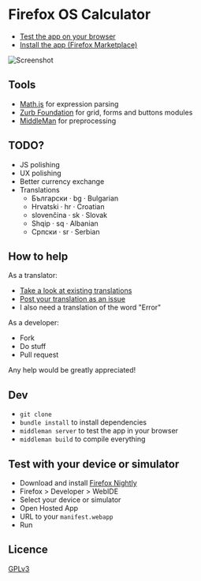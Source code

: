 # Firefox OS Calculator

* [Test the app on your browser](http://calculator.chatchan.us/)
* [Install the app (Firefox Marketplace)](https://marketplace.firefox.com/app/ffos-calculator/)

![Screenshot](https://marketplace.cdn.mozilla.net/img/uploads/previews/full/154/154819.png)

## Tools

* [Math.js](http://mathjs.org/) for expression parsing
* [Zurb Foundation](http://foundation.zurb.com/) for grid, forms and buttons modules
* [MiddleMan](http://middlemanapp.com/) for preprocessing

## TODO?

* JS polishing
* UX polishing
* Better currency exchange
* Translations
  * Български · bg · Bulgarian
  * Hrvatski · hr · Croatian
  * slovenčina · sk · Slovak
  * Shqip · sq · Albanian
  * Српски · sr · Serbian

## How to help

As a translator:
* [Take a look at existing translations](https://github.com/Bahanix/ffos-calculator/blob/master/source/manifest.webapp)
* [Post your translation as an issue](https://github.com/Bahanix/ffos-calculator/issues)
* I also need a translation of the word "Error"

As a developer:
* Fork
* Do stuff
* Pull request

Any help would be greatly appreciated!

## Dev

* `git clone`
* `bundle install` to install dependencies
* `middleman server` to test the app in your browser
* `middleman build` to compile everything

## Test with your device or simulator

* Download and install [Firefox Nightly](https://nightly.mozilla.org/)
* Firefox > Developer > WebIDE
* Select your device or simulator
* Open Hosted App
* URL to your `manifest.webapp`
* Run

## Licence

[GPLv3](https://www.gnu.org/copyleft/gpl.html)
